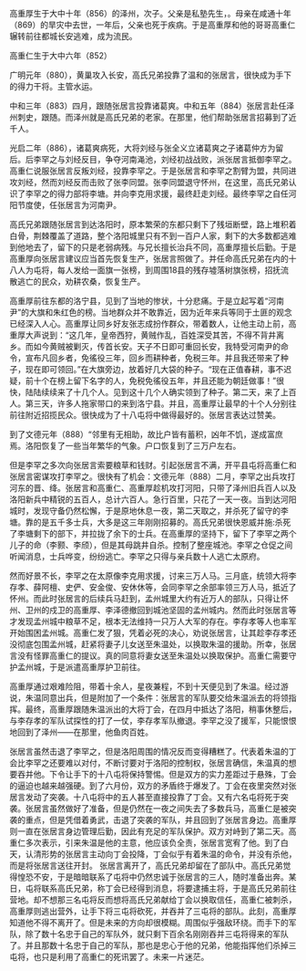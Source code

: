 高重厚生于大中十年（856）的泽州，次子。父亲是私塾先生，。母亲在咸通十年（869）的旱灾中去世，一年后，父亲也死于疾病。于是高重厚和他的哥哥高重仁辗转前往都城长安逃难，成为流民。

高重仁生于大中六年（852）

广明元年（880），黄巢攻入长安，高氏兄弟投靠了温和的张居言，很快成为手下的得力干将。主管水运。

中和三年（883）四月，跟随张居言投靠诸葛爽。中和五年（884）张居言赴任泽州刺史，跟随。而泽州就是高氏兄弟的老家。在那里，他们帮助张居言招募到了近千人。

光启二年（886），诸葛爽病死，大将刘经与张全义立诸葛爽之子诸葛仲方为留后。后李罕之与刘经反目，争夺河南渑池，刘经初战战败，派张居言抵御李罕之。高重仁说服张居言反叛刘经，投靠李罕之。于是张居言和李罕之割臂为盟，共同进攻刘经，然而刘经反而击败了张李同盟。张李同盟退守怀州，在这里，高氏兄弟认识了李罕之的得力部将李塘。并向李克用求援，最终赶走刘经。最终李罕之自任河阳节度使，任张居言为河南尹。

高氏兄弟跟随张居言到达洛阳时，原本繁荣的东都只剩下了残垣断壁，路上堆积着白骨，荆棘覆盖了道路，整个洛阳城里只有不到一百户人家，剩下的大多数都逃难到他地去了，留下的只是老弱病残。与兄长擅长治兵不同，高重厚擅长后勤。于是高重厚向张居言建议应当首先恢复生产，张居言照做了。并任命高氏兄弟在内的十八人为屯将，每人发给一面旗一张榜，到周围18县的残存墟落树旗张榜，招抚流散逃亡的民众，劝耕农桑，恢复生产。

高重厚前往东都的洛宁县，见到了当地的惨状，十分悲痛。于是立起写着“河南尹”的大旗和朱红色的榜。当地群众并不敢靠近，因为近年来兵等同于土匪的观念已经深入人心。高重厚让同乡好友张志成扮作群众，带着数人，让他主动上前，高重厚大声说到：“这几年，皇帝西狩，黄贼作乱，百姓深受其苦，不得不背井离乡。而如今黄贼被剿灭，传首长安。天子不日即可重回长安，我特受河南尹的命令，宣布凡回乡者，免徭役三年，回乡而耕种者，免税三年。并且我还带来了种子，现在即可领回。”在大旗旁边，放着好几大袋的种子。“现在正值春耕，事不迟疑，前十个在榜上留下名字的人，免税免徭役五年，并且还能为朝廷做事！”很快，陆陆续续来了十几个人。见到这十几个人确实领到了种子。第二天，来了上百人。第三天，许多人拖家带口的来到洛宁县。并且，高重厚让最早的十个人分别往前往附近招揽民众。很快成为了十八屯将中做得最好的。张居言表达过赞美。

到了文德元年（888）“邻里有无相助，故比户皆有蓄积，凶年不饥，遂成富庶焉。洛阳恢复了一些当年繁华的气象。户口恢复到了三万户左右。

但是李罕之多次向张居言索要粮草和钱财。引起张居言不满，开平县屯将高重仁和张居言密谋攻打李罕之。很快有了机会：文德元年（888）二月，李罕之出兵攻打河东的晋、绛。张居言和高重仁、高重厚趁机攻打河阳，只带了泽州旧兵百人以及洛阳新兵中精锐的五百人，总计六百人。急行百里，只花了一天一夜。当到达河阳城时，发现守备仍然松懈，于是原地休息一夜，第二天取之，并杀死了留守的李塘。靠的是五千多士兵，大多是这三年刚刚招募的。高氏兄弟很快恩威并施:杀死了李塘剩下的部下，并拉拢了余下的士兵。在高重厚的坚持下，留下了李罕之两个儿子的命（李颢、李颀），但是其母跳井自杀。控制了整座城池。李罕之仓促之间听闻消息，士兵哗变，纷纷逃亡。李罕之只得与亲兵数十人逃亡太原府。

然而好景不长，李罕之在太原像李克用求援，讨来三万人马。三月底，统领大将李存孝、薛阿檀、史俨、安金俊、安休休等，会同李罕之余部率领三万人马，抵近了怀州。而此时张居言的后续兵马赶到，孟州城里大约有近万人的部队，只得让怀州、卫州的戍卫的高重厚、李泽德撤回到城池坚固的孟州城内。然而此时张居言等才发现孟州城中粮草不足，根本无法维持一只万人大军的存在。李存孝等人也率军开始围困孟州城。高重仁发了狠，凭着必死的决心，劝说张居言，让其趁李存孝还没彻底包围孟州城，赶紧将妻子儿女送至朱温处，以换取朱温的援助。所幸，张居言没有怪罪高重仁的提议。真的同意将妻女送至朱温处以换取保护。高重仁需要守护孟州城，于是派遣高重厚护卫前往。

高重厚通过艰难险阻，带着十余人，星夜兼程，不到十天便见到了朱温。经过游说，朱温同意出兵，但是附加了一个条件：张居言的军队要交给朱温派去的将领指挥。最终，高重厚跟随朱温派出的大将丁会，在四月中抵达了洛阳，稍事休整后，与李存孝的军队试探性的打了一仗，李存孝军队撤退。李罕之没了援军，只能恨恨地回到了泽州——在那里，他鱼肉百姓。

张居言虽然击退了李罕之，但是洛阳周围的情况反而变得糟糕了。代表着朱温的丁会比李罕之还要难以对付，不断讨要对于洛阳的控制权，张居言确信，朱温真的想要吞并他。下令让手下的十八屯将保持警惕。但是双方的实力差距过于悬殊，丁会的逼迫也越来越强硬。到了六月份，双方的矛盾终于爆发了。丁会在夜里突然对张居言发动了突袭。十八屯将中的五人甚至直接投靠了丁会。又有六名屯将死于突袭。张居言虽然做好了准备，但是仍然在一夜之间失去了多数兵马，高重仁是被突袭的重点，但是凭借着勇武，击退了突袭的军队，并且回到了张居言身边。高重厚则一直在张居言身边管理后勤，因此有充足的军队保护。双方对峙到了第二天。高重仁多次表示，引来朱温是他的主意，他应该负全责，张居言宽宥了他。到了白天，认清形势的张居言主动向丁会投降，丁会似乎有着朱温的命令，并没有杀他，而是将张居言送往开封。
张居言离开了，高氏兄弟却留在了部队中。高氏兄弟觉得惶恐不安，于是暗暗联系了屯将中仍然忠诚于张居言的三人，随时准备出奔。某日，屯将联系高氏兄弟，称丁会已经得到消息，将要逮捕主将，于是高氏兄弟前往营地。却不想那三名屯将反而想将高氏兄弟献给丁会以换取信任，高重仁被刺杀，高重厚则逃出营外，让手下将三屯将砍死，并吞并了三屯将的部队。此刻，高重厚知道他不得不离开了。但是未来的方向却很模糊。周围似乎强敌环绕。而手下的军队，除了数十名忠于自己的军队外，就只剩下百余名刚刚吞并三屯将得来的军队了。并且那数十名忠于自己的军队，那也是忠心于他的兄弟，他能指挥他们杀掉三屯将，也只是利用了高重仁的死讯罢了。未来一片迷茫。

